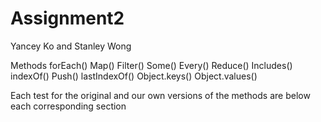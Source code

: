 # Assignment2
Yancey Ko and Stanley Wong

Methods
forEach()
Map()
Filter()
Some()
Every()
Reduce()
Includes()
indexOf()
Push()
lastIndexOf()
Object.keys()
Object.values()

Each test for the original and our own versions of the methods are below each corresponding section

